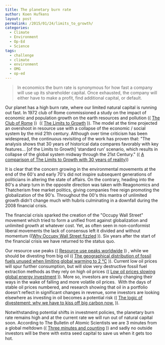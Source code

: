 ```yaml
---
title: The planetary burn rate
author: Koen Hufkens
layout: post
permalink: /2015/01/24/limits_to_growth/
categories:
  - Climate
  - Environment
  - Op-Ed
  - Science
tags:
  - challenge
  - climate
  - environment
  - OMG
  - op-ed
---
```

<blockquote>In economics the burn rate is synonymous for how fast a company will use up its shareholder capital. Once exhausted, the company will either have to make a profit, find additional capital, or default.</blockquote>

Our planet has a high burn rate, where our limited natural capital is running out fast. In 1972 club of Rome commissioned a study on the impact of economic and population growth on the earth resources and pollution (( <a href="http://www.clubofrome.org/">The Club of Rome</a> ))  (( <a href="http://www.donellameadows.org/wp-content/userfiles/Limits-to-Growth-digital-scan-version.pdf">The Limits to Growth</a> )). The model at the time projected an overshoot in resource use with a collapse of the economic / social system by the mid 21th century. Although over time criticism has been widespread, the continuous revisiting of the work has proven that: "The analysis shows that 30 years of historical data compares favorably with key features… [of the Limits to Growth] ‘standard run’ scenario, which results in collapse of the global system midway through the 21st Century." (( <a href="http://www.sciencedirect.com/science/article/pii/S0959378008000435">A comparison of The Limits to Growth with 30 years of reality</a>))

It is clear that the concern growing in the environmental movements at the end of the 60's and early 70's did not inspire subsequent generations of politicians in altering the state of affairs. On the contrary, heading into the 80's a sharp turn in the opposite direction was taken with Reagonomics and Thatcherism free market politics, giving companies free reign promoting the globalization of the 90's. Throughout the 00's this mantra of unlimited growth didn't change much with hubris culminating in a downfall during the 2008 financial crisis.

The financial crisis sparked the creation of the "Occupy Wall Street" movement which tried to form a unified front against globalization and unlimited growth at whatever cost. Yet, as often seen in non-conformist liberal movements the lack of consensus left it divided and without momentum ((<a href="http://www.huffingtonpost.com/wray-herbert/why-occupy-wall-street-fi_b_3676789.html">Why Occupy Wall Street fizzled</a> )). Six years after the start of the financial crisis we have returned to the status quo.

Our resource use peaks (( <a href="http://www.nature.com/nature/journal/v517/n7534/full/517246e.html">Resource use peaks worldwide</a> )) , while we should be divesting from big oil (( <a href="http://www.nature.com/nature/journal/v517/n7533/full/nature14016.html">The geographical distribution of fossil fuels unused when limiting global warming to 2 °C</a> )). Current low oil prices will spur further consumption, but will slow very destructive fossil fuel extraction methods as they rely on high oil prices (( <a href="http://www.businessinsider.com/low-oil-prices-slowing-global-energy-investment-2014-12">Low oil prices slowing global energy investment</a> )). More so, investors are slowly changing their ways in the wake of falling and more volatile oil prices.  With the days of stable oil prices numbered, and research showing that oil in a portfolio doesn't reflect in significant changes in revenue, some investors are looking elsewhere as investing in oil becomes a potential risk (( <a href="http://www.rollingstone.com/politics/news/the-logic-of-divestment-why-we-have-to-kiss-off-big-carbon-20150114">The logic of divestement: why we have to kiss off big carbon now.</a> )).

Notwithstanding potential shifts in investment policies, the planetary burn rate remains high and at the current rate we will run out of natural capital soon. According to The Bulletin of Atomic Scientists we are 3 minutes from a global meltdown (( <a href="http://thebulletin.org/three-minutes-and-counting7938">Three minutes and counting</a> )) and sadly no outside investors will be there with extra seed capital to save us when it gets too hot.